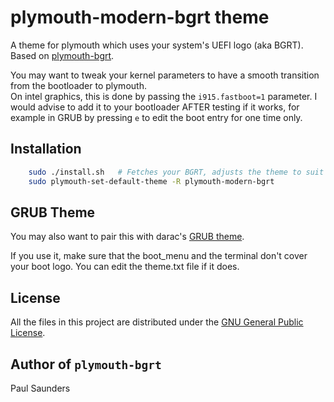 
# plymouth-modern-bgrt theme

A theme for plymouth which uses your system's UEFI logo (aka BGRT). 
Based on [plymouth-bgrt](https://github.com/darac/plymouth-bgrt).

You may want to tweak your kernel parameters to have a smooth transition from the bootloader to plymouth. \
On intel graphics, this is done by passing the `i915.fastboot=1` parameter. I would advise to add it to your bootloader
AFTER testing if it works, for example in GRUB by pressing `e` to edit the boot entry for one time only.

## Installation

```sh
    sudo ./install.sh	# Fetches your BGRT, adjusts the theme to suit and installs it.
    sudo plymouth-set-default-theme -R plymouth-modern-bgrt
```

## GRUB Theme

You may also want to pair this with darac's [GRUB theme](https://github.com/darac/grub-bgrt).

If you use it, make sure that the boot_menu and the terminal don't cover your boot logo.
You can edit the theme.txt file if it does.

## License

All the files in this project are distributed under the [GNU General Public License](./LICENSE).

## Author of `plymouth-bgrt`

Paul Saunders
